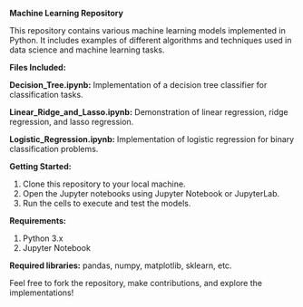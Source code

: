 **Machine Learning Repository**

This repository contains various machine learning models implemented in Python. It includes examples of different algorithms and techniques used in data science and machine learning tasks.

**Files Included:**

**Decision_Tree.ipynb:** Implementation of a decision tree classifier for classification tasks.

**Linear_Ridge_and_Lasso.ipynb:** Demonstration of linear regression, ridge regression, and lasso regression.

**Logistic_Regression.ipynb:** Implementation of logistic regression for binary classification problems.

**Getting Started:**
1. Clone this repository to your local machine.
2. Open the Jupyter notebooks using Jupyter Notebook or JupyterLab.
3. Run the cells to execute and test the models.

**Requirements:**
1. Python 3.x
2. Jupyter Notebook

**Required libraries:** pandas, numpy, matplotlib, sklearn, etc.

Feel free to fork the repository, make contributions, and explore the implementations!

